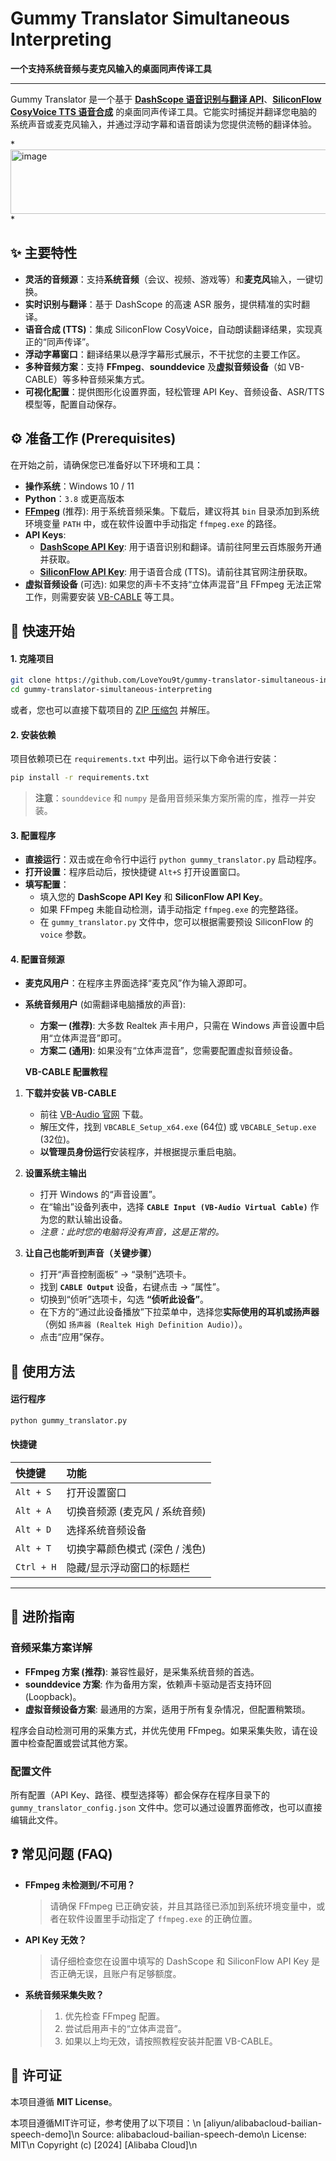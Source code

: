 # Gummy Translator Simultaneous Interpreting

**一个支持系统音频与麦克风输入的桌面同声传译工具**

-----

Gummy Translator 是一个基于 **[DashScope 语音识别与翻译 API](https://help.aliyun.com/zh/dashscope/developer-reference/quickstart-2)**、**[SiliconFlow CosyVoice TTS 语音合成](https://www.siliconflow.cn/)** 的桌面同声传译工具。它能实时捕捉并翻译您电脑的系统声音或麦克风输入，并通过浮动字幕和语音朗读为您提供流畅的翻译体验。

*<img width="886" height="103" alt="image" src="https://github.com/user-attachments/assets/89305856-1163-47f5-9281-daa0287f698e" />
*

## ✨ 主要特性

  - **灵活的音频源**：支持**系统音频**（会议、视频、游戏等）和**麦克风**输入，一键切换。
  - **实时识别与翻译**：基于 DashScope 的高速 ASR 服务，提供精准的实时翻译。
  - **语音合成 (TTS)**：集成 SiliconFlow CosyVoice，自动朗读翻译结果，实现真正的“同声传译”。
  - **浮动字幕窗口**：翻译结果以悬浮字幕形式展示，不干扰您的主要工作区。
  - **多种音频方案**：支持 **FFmpeg**、**sounddevice** 及**虚拟音频设备**（如 VB-CABLE）等多种音频采集方式。
  - **可视化配置**：提供图形化设置界面，轻松管理 API Key、音频设备、ASR/TTS 模型等，配置自动保存。

## ⚙️ 准备工作 (Prerequisites)

在开始之前，请确保您已准备好以下环境和工具：

  - **操作系统**：Windows 10 / 11
  - **Python**：`3.8` 或更高版本
  - **[FFmpeg](https://www.gyan.dev/ffmpeg/builds/)** (推荐): 用于系统音频采集。下载后，建议将其 `bin` 目录添加到系统环境变量 `PATH` 中，或在软件设置中手动指定 `ffmpeg.exe` 的路径。
  - **API Keys**:
      - **[DashScope API Key](https://help.aliyun.com/zh/dashscope/developer-reference/quickstart-2)**: 用于语音识别和翻译。请前往阿里云百炼服务开通并获取。
      - **[SiliconFlow API Key](https://www.siliconflow.cn/)**: 用于语音合成 (TTS)。请前往其官网注册获取。
  - **虚拟音频设备** (可选): 如果您的声卡不支持“立体声混音”且 FFmpeg 无法正常工作，则需要安装 [VB-CABLE](https://vb-audio.com/Cable/) 等工具。

## 🚀 快速开始

#### 1\. 克隆项目

```bash
git clone https://github.com/LoveYou9t/gummy-translator-simultaneous-interpreting.git
cd gummy-translator-simultaneous-interpreting
```

或者，您也可以直接下载项目的 [ZIP 压缩包](https://github.com/LoveYou9t/gummy-translator-simultaneous-interpreting/releases) 并解压。

#### 2\. 安装依赖

项目依赖项已在 `requirements.txt` 中列出。运行以下命令进行安装：

```bash
pip install -r requirements.txt
```

> **注意**：`sounddevice` 和 `numpy` 是备用音频采集方案所需的库，推荐一并安装。

#### 3\. 配置程序

  - **直接运行**：双击或在命令行中运行 `python gummy_translator.py` 启动程序。
  - **打开设置**：程序启动后，按快捷键 `Alt+S` 打开设置窗口。
  - **填写配置**：
      - 填入您的 **DashScope API Key** 和 **SiliconFlow API Key**。
      - 如果 FFmpeg 未能自动检测，请手动指定 `ffmpeg.exe` 的完整路径。
      - 在 `gummy_translator.py` 文件中，您可以根据需要预设 SiliconFlow 的 `voice` 参数。

#### 4\. 配置音频源

  - **麦克风用户**：在程序主界面选择“麦克风”作为输入源即可。
  - **系统音频用户** (如需翻译电脑播放的声音):
      - **方案一 (推荐)**: 大多数 Realtek 声卡用户，只需在 Windows 声音设置中启用“立体声混音”即可。
      - **方案二 (通用)**: 如果没有“立体声混音”，您需要配置虚拟音频设备。

    **VB-CABLE 配置教程**

1.  **下载并安装 VB-CABLE**

      - 前往 [VB-Audio 官网](https://vb-audio.com/Cable/) 下载。
      - 解压文件，找到 `VBCABLE_Setup_x64.exe` (64位) 或 `VBCABLE_Setup.exe` (32位)。
      - **以管理员身份运行**安装程序，并根据提示重启电脑。

2.  **设置系统主输出**

      - 打开 Windows 的“声音设置”。
      - 在“输出”设备列表中，选择 **`CABLE Input (VB-Audio Virtual Cable)`** 作为您的默认输出设备。
      - *注意：此时您的电脑将没有声音，这是正常的。*

3.  **让自己也能听到声音（关键步骤）**

      - 打开“声音控制面板” -\> “录制”选项卡。
      - 找到 **`CABLE Output`** 设备，右键点击 -\> “属性”。
      - 切换到“侦听”选项卡，勾选 **“侦听此设备”**。
      - 在下方的“通过此设备播放”下拉菜单中，选择您**实际使用的耳机或扬声器**（例如 `扬声器 (Realtek High Definition Audio)`）。
      - 点击“应用”保存。

## 🎹 使用方法

#### 运行程序

```bash
python gummy_translator.py
```

#### 快捷键

| 快捷键 | 功能 |
| :--- | :--- |
| `Alt + S` | 打开设置窗口 |
| `Alt + A` | 切换音频源 (麦克风 / 系统音频) |
| `Alt + D` | 选择系统音频设备 |
| `Alt + T` | 切换字幕颜色模式 (深色 / 浅色) |
| `Ctrl + H`| 隐藏/显示浮动窗口的标题栏 |

-----

## 🔧 进阶指南

### 音频采集方案详解

  - **FFmpeg 方案 (推荐)**: 兼容性最好，是采集系统音频的首选。
  - **sounddevice 方案**: 作为备用方案，依赖声卡驱动是否支持环回 (Loopback)。
  - **虚拟音频设备方案**: 最通用的方案，适用于所有复杂情况，但配置稍繁琐。

程序会自动检测可用的采集方式，并优先使用 FFmpeg。如果采集失败，请在设置中检查配置或尝试其他方案。

### 配置文件

所有配置（API Key、路径、模型选择等）都会保存在程序目录下的 `gummy_translator_config.json` 文件中。您可以通过设置界面修改，也可以直接编辑此文件。

## ❓ 常见问题 (FAQ)

  - **FFmpeg 未检测到/不可用？**

    > 请确保 FFmpeg 已正确安装，并且其路径已添加到系统环境变量中，或者在软件设置里手动指定了 `ffmpeg.exe` 的正确位置。

  - **API Key 无效？**

    > 请仔细检查您在设置中填写的 DashScope 和 SiliconFlow API Key 是否正确无误，且账户有足够额度。

  - **系统音频采集失败？**

    > 1.  优先检查 FFmpeg 配置。
    > 2.  尝试启用声卡的“立体声混音”。
    > 3.  如果以上均无效，请按照教程安装并配置 VB-CABLE。

## 📄 许可证

本项目遵循 **MIT License**。

本项目遵循MIT许可证，参考使用了以下项目：\n
[aliyun/alibabacloud-bailian-speech-demo]\n
Source: alibabacloud-bailian-speech-demo\n
License: MIT\n
Copyright (c) [2024] [Alibaba Cloud]\n


